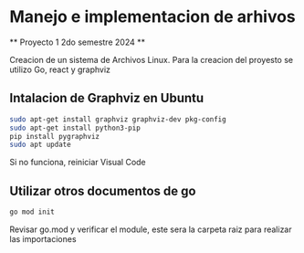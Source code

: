 # Manejo e implementacion de arhivos
** Proyecto 1 
2do semestre 2024 ** 

Creacion de un sistema de Archivos Linux.
Para la creacion del proyesto se utilizo Go, react y graphviz

## Intalacion de Graphviz en Ubuntu
```sh
sudo apt-get install graphviz graphviz-dev pkg-config
sudo apt-get install python3-pip
pip install pygraphviz
sudo apt update
```
Si no funciona, reiniciar Visual Code

## Utilizar otros documentos de go
```sh
go mod init
```
Revisar go.mod y verificar el module, este sera la carpeta raiz para realizar las importaciones
